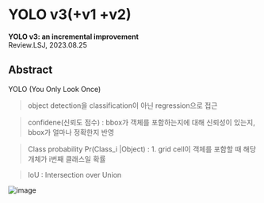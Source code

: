 # YOLO v3(+v1 +v2)
**YOLO v3: an incremental improvement**   
Review.LSJ, 2023.08.25   
## Abstract 
YOLO (You Only Look Once)
> object detection을 classification이 아닌 regression으로 접근

> confidene(신뢰도 점수) : bbox가 객체를 포함하는지에 대해 신뢰성이 있는지, bbox가 얼마나 정확한지 반영

> Class probability  Pr(Class_i  |Object)  : 1. grid cell이 객체를 포함할 때 해당 개체가 i번째 클래스일 확률

> IoU : Intersection over Union

![image](https://github.com/sj990710/Thesis_Review/assets/127752372/4a0e4ffd-9d13-48f5-b4cd-d493294b0ac2)
